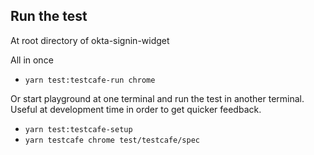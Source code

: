 ## Run the test

At root directory of okta-signin-widget

All in once

- `yarn test:testcafe-run chrome`

Or start playground at one terminal and run the test in another terminal. 
Useful at development time in order to get quicker feedback.

- `yarn test:testcafe-setup`
- `yarn testcafe chrome test/testcafe/spec`
